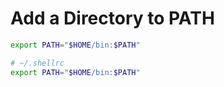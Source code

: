 # Add a Directory to PATH

```sh
export PATH="$HOME/bin:$PATH"
```

```sh
# ~/.shellrc
export PATH="$HOME/bin:$PATH"
```
